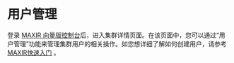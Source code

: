 # 用户管理
登录 [MAXIR 向量版控制台](https://console.ucloud.cn/maxir/vector)后，进入集群详情页面。在该页面中，您可以通过“用户管理”功能来管理集群用户的相关操作。如您想详细了解如何创建用户，请参考 [MAXIR快速入门](https://ncn1h4lygmej.feishu.cn/wiki/XGkfwJ1WxiYPXjkqIhmckcr4nPi#RGL4dydeao5zGqx2UYVcVhLenAf) 。

